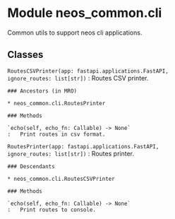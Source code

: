 Module neos_common.cli
======================
Common utils to support neos cli applications.

Classes
-------

`RoutesCSVPrinter(app: fastapi.applications.FastAPI, ignore_routes: list[str])`
:   Routes CSV printer.

    ### Ancestors (in MRO)

    * neos_common.cli.RoutesPrinter

    ### Methods

    `echo(self, echo_fn: Callable) ‑> None`
    :   Print routes in csv format.

`RoutesPrinter(app: fastapi.applications.FastAPI, ignore_routes: list[str])`
:   Routes printer.

    ### Descendants

    * neos_common.cli.RoutesCSVPrinter

    ### Methods

    `echo(self, echo_fn: Callable) ‑> None`
    :   Print routes to console.